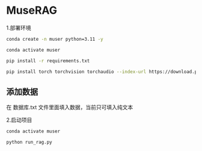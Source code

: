 # MuseRAG


1.部署环境
```bash
conda create -n muser python=3.11 -y

conda activate muser

pip install -r requirements.txt

pip install torch torchvision torchaudio --index-url https://download.pytorch.org/whl/cu118
```

## 添加数据
在 数据库.txt  文件里面填入数据，当前只可填入纯文本


2.启动项目

```bash
conda activate muser

python run_rag.py
```



